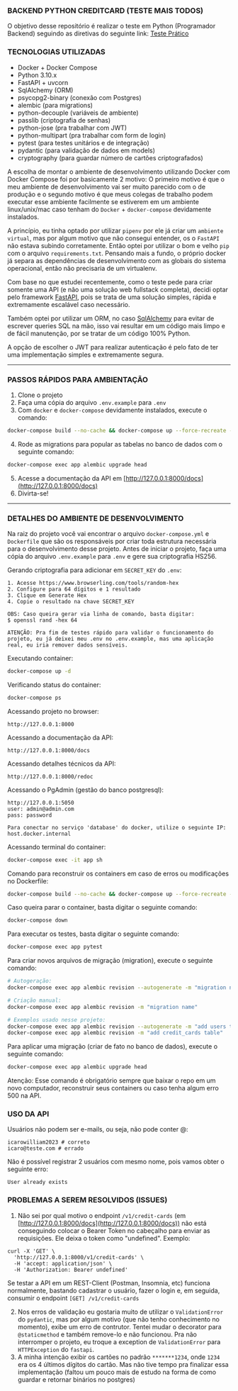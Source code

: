 ### BACKEND PYTHON CREDITCARD (TESTE MAIS TODOS)
O objetivo desse repositório é realizar o teste em Python (Programador Backend) seguindo as diretivas do seguinte link: [Teste Prático](https://github.com/MaisTodos/backend-python-creditcard)

### TECNOLOGIAS UTILIZADAS
 - Docker + Docker Compose
 - Python 3.10.x
 - FastAPI + uvcorn
 - SqlAlchemy (ORM)
 - psycopg2-binary (conexão com Postgres)
 - alembic (para migrations)
 - python-decouple (variáveis de ambiente)
 - passlib (criptografia de senhas)
 - python-jose (pra trabalhar com JWT)
 - python-multipart (pra trabalhar com form de login)
 - pytest (para testes unitários e de integração)
 - pydantic (para validação de dados em models)
 - cryptography (para guardar número de cartões criptografados)

A escolha de montar o ambiente de desenvolvimento utilizando Docker com Docker Compose foi por basicamente 2 motivo: O primeiro motivo é que o meu ambiente de desenvolvimento vai ser muito parecido com o de produção e o segundo motivo é que meus colegas de trabalho podem executar esse ambiente facilmente se estiverem em um ambiente linux/unix/mac caso tenham do `Docker` + `docker-compose` devidamente instalados.

A princípio, eu tinha optado por utilizar `pipenv` por ele já criar um `ambiente virtual`, mas por algum motivo que não consegui entender, os o `FastAPI` não estava subindo corretamente. Então optei por utilizar o bom e velho `pip` com o arquivo `requirements.txt`. Pensando mais a fundo, o próprio docker já separa as dependências de desenvolvimento com as globais do sistema operacional, então não precisaria de um virtualenv.

Com base no que estudei recentemente, como o teste pede para criar somente uma API (e não uma solução web fullstack completa), decidi optar pelo framework [FastAPI](https://fastapi.tiangolo.com/), pois se trata de uma solução simples, rápida e extremamente escalável caso necessário.

Também optei por utilizar um ORM, no caso [SqlAlchemy](https://www.sqlalchemy.org/) para evitar de escrever queries SQL na mão, isso vai resultar em um código mais limpo e de fácil manutenção, por se tratar de um código 100% Python.

A opção de escolher o JWT para realizar autenticação é pelo fato de ter uma implementação simples e extremamente segura.

---

### PASSOS RÁPIDOS PARA AMBIENTAÇÃO
1. Clone o projeto
2. Faça uma cópia do arquivo `.env.example` para `.env`
3. Com `docker` e `docker-compose` devidamente instalados, execute o comando:
```bash
docker-compose build --no-cache && docker-compose up --force-recreate -d
```
4. Rode as migrations para popular as tabelas no banco de dados com o seguinte comando:
```bash
docker-compose exec app alembic upgrade head
```
5. Acesse a documentação da API em [http://127.0.0.1:8000/docs](http://127.0.0.1:8000/docs) 
6. Divirta-se!

---

### DETALHES DO AMBIENTE DE DESENVOLVIMENTO
Na raiz do projeto você vai encontrar o arquivo `docker-compose.yml` e `Dockerfile` que são os responsáveis por criar toda estrutura necessária para o desenvolvimento desse projeto.
Antes de iniciar o projeto, faça uma cópia do arquivo `.env.example` para `.env` e gere sua criptografia HS256.

Gerando criptografia para adicionar em `SECRET_KEY` do `.env`:
```
1. Acesse https://www.browserling.com/tools/random-hex
2. Configure para 64 dígitos e 1 resultado
3. Clique em Generate Hex
4. Copie o resultado na chave SECRET_KEY

OBS: Caso queira gerar via linha de comando, basta digitar:
$ openssl rand -hex 64

ATENÇÃO: Pra fim de testes rápido para validar o funcionamento do projeto, eu já deixei meu .env no .env.example, mas uma aplicação real, eu iria remover dados sensíveis.
```

Executando container:
```bash
docker-compose up -d
```

Verificando status do container:
```bash
docker-compose ps
```


Acessando projeto no browser:
```
http://127.0.0.1:8000
```

Acessando a documentação da API:
```
http://127.0.0.1:8000/docs
```

Acessando detalhes técnicos da API:
```
http://127.0.0.1:8000/redoc
```

Acessando o PgAdmin (gestão do banco postgresql):
```
http://127.0.0.1:5050
user: admin@admin.com
pass: password

Para conectar no serviço 'database' do docker, utilize o seguinte IP:
host.docker.internal
```

Acessando terminal do container:
```bash
docker-compose exec -it app sh
```

Comando para reconstruir os containers em caso de erros ou modificações no Dockerfile:
```bash
docker-compose build --no-cache && docker-compose up --force-recreate -d
```

Caso queira parar o container, basta digitar o seguinte comando:
```bash
docker-compose down
```

Para executar os testes, basta digitar o seguinte comando:
```bash
docker-compose exec app pytest
```

Para criar novos arquivos de migração (migration), execute o seguinte comando:
```bash
# Autogeração:
docker-compose exec app alembic revision --autogenerate -m "migration name"

# Criação manual: 
docker-compose exec app alembic revision -m "migration name"

# Exemplos usado nesse projeto:
docker-compose exec app alembic revision --autogenerate -m "add users table"
docker-compose exec app alembic revision -m "add credit_cards table"
```

Para aplicar uma migração (criar de fato no banco de dados), execute o seguinte comando:
```bash
docker-compose exec app alembic upgrade head
```
Atenção: Esse comando é obrigatório sempre que baixar o repo em um novo computador, reconstruir seus containers ou caso tenha algum erro 500 na API.

### USO DA API
Usuários não podem ser e-mails, ou seja, não pode conter @:
```
icarowilliam2023 # correto
icaro@teste.com # errado
```

Não é possível registrar 2 usuários com mesmo nome, pois vamos obter o seguinte erro:
```
User already exists
```

### PROBLEMAS A SEREM RESOLVIDOS (ISSUES)
1. Não sei por qual motivo o endpoint `/v1/credit-cards` (em [http://127.0.0.1:8000/docs](http://127.0.0.1:8000/docs)) não está conseguindo colocar o Bearer Token no cabeçalho para enviar as requisições. Ele deixa o token como "undefined". Exemplo:
```
curl -X 'GET' \
  'http://127.0.0.1:8000/v1/credit-cards' \
  -H 'accept: application/json' \
  -H 'Authorization: Bearer undefined'
```
Se testar a API em um REST-Client (Postman, Insomnia, etc) funciona normalmente, bastando cadastrar o usuário, fazer o login e, em seguida, consumir o endpoint `[GET] /v1/credit-cards`

2. Nos erros de validação eu gostaria muito de utilizar o `ValidationError` do `pydantic`, mas por algum motivo (que não tenho conhecimento no momento), exibe um erro de contrutor. Tentei mudar o decorator para `@staticmethod` e também remove-lo e não funcionou. Pra não interromper o projeto, eu troque a exception de `ValidationError` para `HTTPException` do `fastapi`.
3. A minha intenção exibir os cartões no padrão `*******1234`, onde `1234` era os 4 últimos dígitos do cartão. Mas não tive tempo pra finalizar essa implementação (faltou um pouco mais de estudo na forma de como guardar e retornar binários no postgres)